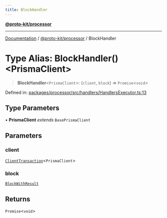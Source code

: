 ```yaml
---
title: BlockHandler
---
```


[**@proto-kit/processor**](../README.md)

***

[Documentation](../../../README.md) / [@proto-kit/processor](../README.md) / BlockHandler

# Type Alias: BlockHandler()\<PrismaClient\>

> **BlockHandler**\<`PrismaClient`\>: (`client`, `block`) => `Promise`\<`void`\>

Defined in: [packages/processor/src/handlers/HandlersExecutor.ts:13](https://github.com/proto-kit/framework/blob/4d6b3b6da51b3edee0fbf25ce72c1f59ec61e891/packages/processor/src/handlers/HandlersExecutor.ts#L13)

## Type Parameters

• **PrismaClient** *extends* `BasePrismaClient`

## Parameters

### client

[`ClientTransaction`](ClientTransaction.md)\<`PrismaClient`\>

### block

[`BlockWithResult`](../../sequencer/interfaces/BlockWithResult.md)

## Returns

`Promise`\<`void`\>
